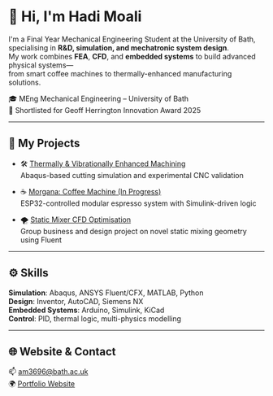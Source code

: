 # 👋 Hi, I'm Hadi Moali

I'm a Final Year Mechanical Engineering Student at the University of Bath, specialising in **R&D, simulation, and mechatronic system design**.  
My work combines **FEA**, **CFD**, and **embedded systems** to build advanced physical systems—  
from smart coffee machines to thermally-enhanced manufacturing solutions.

🎓 MEng Mechanical Engineering – University of Bath  
🏅 Shortlisted for Geoff Herrington Innovation Award 2025  

---

## 🔧 My Projects

- 🛠️ [Thermally & Vibrationally Enhanced Machining](https://github.com/hadou7/thermo-vibration-machining)  
  Abaqus-based cutting simulation and experimental CNC validation

- ☕ [Morgana: Coffee Machine (In Progress)](https://github.com/hadou7/modular-coffee-machine)  
  ESP32-controlled modular espresso system with Simulink-driven logic

- 🌪️ [Static Mixer CFD Optimisation](https://github.com/hadou7/static-mixer-cfd)  
  Group business and design project on novel static mixing geometry using Fluent

---

## ⚙️ Skills

**Simulation**: Abaqus, ANSYS Fluent/CFX, MATLAB, Python  
**Design**: Inventor, AutoCAD, Siemens NX  
**Embedded Systems**: Arduino, Simulink, KiCad  
**Control**: PID, thermal logic, multi-physics modelling  

---

## 🌐 Website & Contact

📫 am3696@bath.ac.uk  
🌍 [Portfolio Website](https://hadou.io)  
